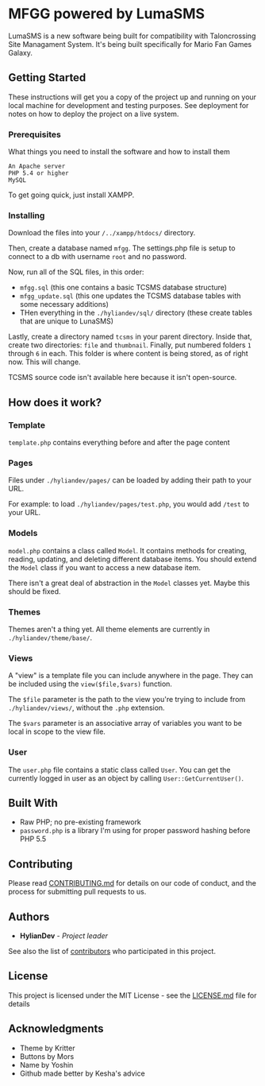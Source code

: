# MFGG powered by LumaSMS

LumaSMS is a new software being built for compatibility with Taloncrossing Site Managament System. It's being built specifically for Mario Fan Games Galaxy.

## Getting Started

These instructions will get you a copy of the project up and running on your local machine for development and testing purposes. See deployment for notes on how to deploy the project on a live system.

### Prerequisites

What things you need to install the software and how to install them

```
An Apache server
PHP 5.4 or higher
MySQL
```

To get going quick, just install XAMPP.

### Installing

Download the files into your `/../xampp/htdocs/` directory.

Then, create a database named `mfgg`. The settings.php file is setup to connect to a db with username `root` and no password.

Now, run all of the SQL files, in this order:
* `mfgg.sql` (this one contains a basic TCSMS database structure)
* `mfgg_update.sql` (this one updates the TCSMS database tables with some necessary additions)
* THen everything in the `./hyliandev/sql/` directory (these create tables that are unique to LunaSMS)

Lastly, create a directory named `tcsms` in your parent directory. Inside that, create two directories: `file` and `thumbnail`. Finally, put numbered folders `1` through `6` in each. This folder is where content is being stored, as of right now. This will change.

TCSMS source code isn't available here because it isn't open-source.

## How does it work?

### Template

`template.php` contains everything before and after the page content

### Pages

Files under `./hyliandev/pages/` can be loaded by adding their path to your URL.

For example: to load `./hyliandev/pages/test.php`, you would add `/test` to your URL.

### Models

`model.php` contains a class called `Model`. It contains methods for creating, reading, updating, and deleting different database items. You should extend the `Model` class if you want to access a new database item.

There isn't a great deal of abstraction in the `Model` classes yet. Maybe this should be fixed.

### Themes

Themes aren't a thing yet. All theme elements are currently in `./hyliandev/theme/base/`.

### Views

A "view" is a template file you can include anywhere in the page. They can be included using the `view($file,$vars)` function.

The `$file` parameter is the path to the view you're trying to include from `./hyliandev/views/`, without the `.php` extension.

The `$vars` parameter is an associative array of variables you want to be local in scope to the view file.

### User

The `user.php` file contains a static class called `User`. You can get the currently logged in user as an object by calling `User::GetCurrentUser()`.

## Built With

* Raw PHP; no pre-existing framework
* `password.php` is a library I'm using for proper password hashing before PHP 5.5

## Contributing

Please read [CONTRIBUTING.md](CONTRIBUTING.md) for details on our code of conduct, and the process for submitting pull requests to us.

## Authors

* **HylianDev** - *Project leader*

See also the list of [contributors](https://github.com/hyliandev/mfgg3/contributors) who participated in this project.

## License

This project is licensed under the MIT License - see the [LICENSE.md](LICENSE.md) file for details

## Acknowledgments

* Theme by Kritter
* Buttons by Mors
* Name by Yoshin
* Github made better by Kesha's advice
